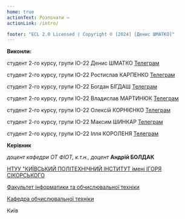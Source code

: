 ```yaml
---
home: true
actionText: Розпочати →
actionLink: /intro/

footer: "ECL 2.0 Licensed | Copyright © [2024] [Денис ШМАТКО]"
---
```



**Виконли:** 

студент 2-го курсу, групи ІО-22<span padding-right:5em></span> Денис ШМАТКО [Телеграм](https://t.me/shmatko_den)

студент 2-го курсу, групи ІО-22<span padding-right:5em></span> Ростислав КАРПЕНКО [Телеграм](https://t.me/Rostyslav379)

студент 2-го курсу, групи ІО-22<span padding-right:5em></span> Богдан БІГДАШ [Телеграм](https://t.me/BBagdanDan)

студент 2-го курсу, групи ІО-22<span padding-right:5em></span> Владислав МАРТИНЮК [Телеграм](https://t.me/VLAD0S8)

студент 2-го курсу, групи ІО-22<span padding-right:5em></span> Олексій КОРНІЄНКО [Телеграм](https://t.me/alextrains_11s)

студент 2-го курсу, групи ІО-22<span padding-right:5em></span> Максим ШИНКАР [Телеграм](https://t.me/Sliparyk)

студент 2-го курсу, групи ІО-22<span padding-right:5em></span> Ілля КОРОЛЕНЯ [Телеграм](https://t.me/POFIG_G)


**Керівник**

*доцент кафедри ОТ ФІОТ, к.т.н., доцент*<span padding-right:5em></span> **Андрій БОЛДАК** 

[НТУУ "КИЇВСЬКИЙ ПОЛІТЕХНІЧНИЙ ІНСТИТУТ імені ІГОРЯ СІКОРСЬКОГО](https://kpi.ua/)

[Факультет інформатики та обчислювальної техніки](https://fiot.kpi.ua/)

[Кафедра обчислювальної техніки](https://comsys.kpi.ua/)

Київ
